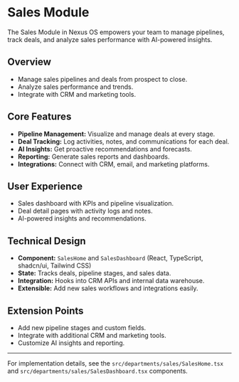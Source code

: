 # Sales Module

The Sales Module in Nexus OS empowers your team to manage pipelines, track deals, and analyze sales performance with AI-powered insights.

## Overview
- Manage sales pipelines and deals from prospect to close.
- Analyze sales performance and trends.
- Integrate with CRM and marketing tools.

## Core Features
- **Pipeline Management:** Visualize and manage deals at every stage.
- **Deal Tracking:** Log activities, notes, and communications for each deal.
- **AI Insights:** Get proactive recommendations and forecasts.
- **Reporting:** Generate sales reports and dashboards.
- **Integrations:** Connect with CRM, email, and marketing platforms.

## User Experience
- Sales dashboard with KPIs and pipeline visualization.
- Deal detail pages with activity logs and notes.
- AI-powered insights and recommendations.

## Technical Design
- **Component:** `SalesHome` and `SalesDashboard` (React, TypeScript, shadcn/ui, Tailwind CSS)
- **State:** Tracks deals, pipeline stages, and sales data.
- **Integration:** Hooks into CRM APIs and internal data warehouse.
- **Extensible:** Add new sales workflows and integrations easily.

## Extension Points
- Add new pipeline stages and custom fields.
- Integrate with additional CRM and marketing tools.
- Customize AI insights and reporting.

---

For implementation details, see the `src/departments/sales/SalesHome.tsx` and `src/departments/sales/SalesDashboard.tsx` components. 